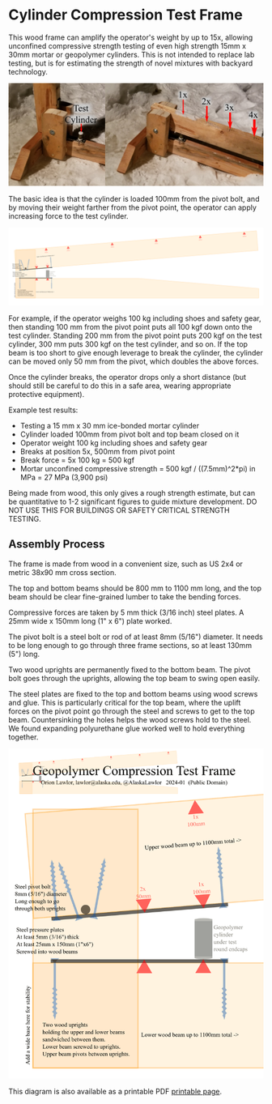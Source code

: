 # Cylinder Compression Test Frame

This wood frame can amplify the operator's weight by up to 15x, allowing unconfined compressive strength testing of even high strength 15mm x 30mm mortar or geopolymer cylinders. This is not intended to replace lab testing, but is for estimating the strength of novel mixtures with backyard technology.

![Assembled tool overview photos](overview_arrows.jpg)

The basic idea is that the cylinder is loaded 100mm from the pivot bolt, and by moving their weight farther from the pivot point, the operator can apply increasing force to the test cylinder.

![Assembled tool overview diagram](compression_test_frame_whole.png)

For example, if the operator weighs 100 kg including shoes and safety gear, then standing 100 mm from the pivot point puts all 100 kgf down onto the test cylinder.  Standing 200 mm from the pivot point puts 200 kgf on the test cylinder, 300 mm puts 300 kgf on the test cylinder, and so on.  If the top beam is too short to give enough leverage to break the cylinder, the cylinder can be moved only 50 mm from the pivot, which doubles the above forces. 

Once the cylinder breaks, the operator drops only a short distance (but should still be careful to do this in a safe area, wearing appropriate protective equipment). 

Example test results:
*    Testing a 15 mm x 30 mm ice-bonded mortar cylinder
*    Cylinder loaded 100mm from pivot bolt and top beam closed on it
*    Operator weight 100 kg including shoes and safety gear
*    Breaks at position 5x, 500mm from pivot point
*    Break force = 5x 100 kg = 500 kgf
*    Mortar unconfined compressive strength = 500 kgf / ((7.5mm)^2*pi) in MPa = 27 MPa (3,900 psi)

Being made from wood, this only gives a rough strength estimate, but can be quantitative to 1-2 significant figures to guide mixture development.  DO NOT USE THIS FOR BUILDINGS OR SAFETY CRITICAL STRENGTH TESTING.


## Assembly Process

The frame is made from wood in a convenient size, such as US 2x4 or metric 38x90 mm cross section.

The top and bottom beams should be 800 mm to 1100 mm long, and the top beam should be clear fine-grained lumber to take the bending forces. 

Compressive forces are taken by 5 mm thick (3/16 inch) steel plates.  A 25mm wide x 150mm long (1" x 6") plate worked.

The pivot bolt is a steel bolt or rod of at least 8mm (5/16") diameter.  It needs to be long enough to go through three frame sections, so at least 130mm (5") long. 

Two wood uprights are permanently fixed to the bottom beam.  The pivot bolt goes through the uprights, allowing the top beam to swing open easily.

The steel plates are fixed to the top and bottom beams using wood screws and glue. This is particularly critical for the top beam, where the uplift forces on the pivot point go through the steel and screws to get to the top beam. Countersinking the holes helps the wood screws hold to the steel. We found expanding polyurethane glue worked well to hold everything together.

![Tool details, printable page preview](compression_test_frame.png)

This diagram is also available as a printable PDF [printable page](compression_test_frame.pdf).



